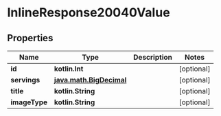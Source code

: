 
# InlineResponse20040Value

## Properties
Name | Type | Description | Notes
------------ | ------------- | ------------- | -------------
**id** | **kotlin.Int** |  |  [optional]
**servings** | [**java.math.BigDecimal**](java.math.BigDecimal.md) |  |  [optional]
**title** | **kotlin.String** |  |  [optional]
**imageType** | **kotlin.String** |  |  [optional]



